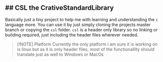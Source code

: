 ## ## CSL the CrativeStandardLibrary

Basically just a tiny project to help me with learning and understanding the `c` language more.
You can use it by just simply cloning the projects master branch or copying the `csl` folder.
`csl` is a header only library so no linking or building required, just including the header files wherever needed.

> [!NOTE] Platform
> Currently the only platform i am sure it is working on is linux but as it is only header files, most of the functionallity should translate just as well to Windows or MacOs


